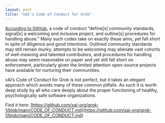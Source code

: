 ```yaml
---
layout: post
title: "xAI's Code of Conduct for Grok"
---
```


[According to GitHub](https://docs.github.com/en/communities/setting-up-your-project-for-healthy-contributions/adding-a-code-of-conduct-to-your-project), a code of conduct “define[s] community standards, signal[s] a welcoming and inclusive project, and outline[s] procedures for handling abuse.” Many such codes take on exactly these aims, yet fall short in spite of diligence and good intentions. Outlined community standards may still remain murky, attempts to be welcoming may alienate vast cohorts of well-meaning and talented contributors, and procedures for handling abuse may seem reasonable on paper and yet still fall short on enforcement, particularly given the limited attention open-source projects have available for nurturing their communities.

 

xAI’s Code of Conduct for Grok is not perfect, but it takes an elegant approach which avoids many of these common pitfalls. As such it is worth deep study by all who care deeply about the proper functioning of healthy, psychologically safe software organizations.

Find it here: [https://github.com/xai-org/grok-1/blob/main/CODE_OF_CONDUCT.md](https://github.com/xai-org/grok-1/blob/main/CODE_OF_CONDUCT.md)

